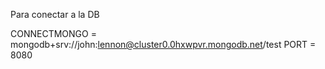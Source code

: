 Para conectar a la DB

CONNECTMONGO = mongodb+srv://john:lennon@cluster0.0hxwpvr.mongodb.net/test
PORT = 8080